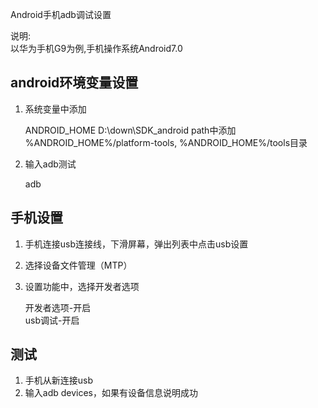 Android手机adb调试设置

说明:   
以华为手机G9为例,手机操作系统Android7.0


android环境变量设置    
---

1. 系统变量中添加    

	ANDROID_HOME	D:\down\SDK_android
	path中添加	%ANDROID_HOME%/platform-tools, %ANDROID_HOME%/tools目录
	
2. 输入adb测试    
    
	adb

	
手机设置    
---

1. 手机连接usb连接线，下滑屏幕，弹出列表中点击usb设置    
2. 选择设备文件管理（MTP）   
3. 设置功能中，选择开发者选项    
    
    开发者选项-开启    
    usb调试-开启    

测试
---
1. 手机从新连接usb    
2. 输入adb devices，如果有设备信息说明成功    


